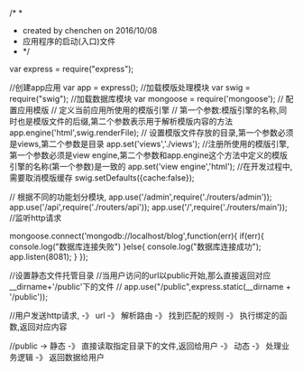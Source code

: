 /*
*
* created by chenchen  on 2016/10/08
* 应用程序的启动(入口)文件
* */

var express = require("express");

//创建app应用
var app = express();
//加载模版处理模块
var swig = require("swig");
//加载数据库模块
var mongoose = require('mongoose');
// 配置应用模版
//  定义当前应用所使用的模版引擎
// 第一个参数:模版引擎的名称,同时也是模版文件的后缀,第二个参数表示用于解析模版内容的方法
app.engine('html',swig.renderFile);
// 设置模版文件存放的目录,第一个参数必须是views,第二个参数是目录
app.set('views','./views');
//注册所使用的模版引擎,第一个参数必须是view engine,第二个参数和app.engine这个方法中定义的模版引擎的名称(第一个参数)是一致的
app.set('view engine','html');
//在开发过程中,需要取消模版缓存
swig.setDefaults({cache:false});


// 根据不同的功能划分模块,
app.use('/admin',require('./routers/admin'));
app.use('/api',require('./routers/api'));
app.use('/',require('./routers/main'));
//监听http请求



mongoose.connect('mongodb://localhost/blog',function(err){
    if(err){
        console.log("数据库连接失败")
    }else{
        console.log("数据库连接成功");
        app.listen(8081);
    }
});





//设置静态文件托管目录
//当用户访问的url以public开始,那么直接返回对应__dirname+'/public'下的文件
// app.use("/public",express.static(__dirname + '/public'));


//用户发送http请求, -》 url -》 解析路由 -》 找到匹配的规则 -》 执行绑定的函数,返回对应内容

//public -> 静态 -》 直接读取指定目录下的文件,返回给用户 -》 动态 -》 处理业务逻辑 -》 返回数据给用户
